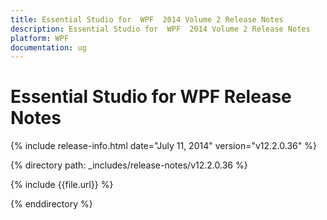 ```yaml
---
title: Essential Studio for  WPF  2014 Volume 2 Release Notes  
description: Essential Studio for  WPF  2014 Volume 2 Release Notes  
platform: WPF
documentation: ug
---
```


# Essential Studio for  WPF  Release Notes  

{% include release-info.html date="July 11, 2014"  version="v12.2.0.36" %} 


{% directory path: _includes/release-notes/v12.2.0.36 %}

{% include {{file.url}} %}

{% enddirectory %}